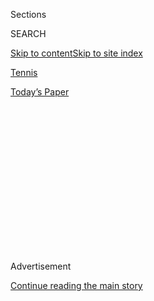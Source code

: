 <div id="app">

<div>

<div>

<div>

<div class="NYTAppHideMasthead css-1q2w90k e1suatyy0">

<div class="section css-ui9rw0 e1suatyy2">

<div class="css-eph4ug er09x8g0">

<div class="css-6n7j50">

</div>

<span class="css-1dv1kvn">Sections</span>

<div class="css-10488qs">

<span class="css-1dv1kvn">SEARCH</span>

</div>

[Skip to content](#site-content)[Skip to site
index](#site-index)

</div>

<div id="masthead-section-label" class="css-1wr3we4 eaxe0e00">

[Tennis](https://www.nytimes3xbfgragh.onion/section/sports/tennis)

</div>

<div class="css-10698na e1huz5gh0">

</div>

</div>

<div id="masthead-bar-one" class="section hasLinks css-15hmgas e1csuq9d3">

<div class="css-uqyvli e1csuq9d0">

</div>

<div class="css-1uqjmks e1csuq9d1">

</div>

<div class="css-9e9ivx">

[](https://myaccount.nytimes3xbfgragh.onion/auth/login?response_type=cookie&client_id=vi)

</div>

<div class="css-1bvtpon e1csuq9d2">

[Today’s
Paper](https://www.nytimes3xbfgragh.onion/section/todayspaper)

</div>

</div>

</div>

</div>

<div data-aria-hidden="false">

<div id="site-content" data-role="main">

<div>

<div class="css-1aor85t" style="opacity:0.000000001;z-index:-1;visibility:hidden">

<div class="css-1hqnpie">

<div class="css-epjblv">

<span class="css-17xtcya">[Tennis](/section/sports/tennis)</span><span class="css-x15j1o">|</span><span class="css-fwqvlz">With
No Crowd, Serena Williams Rallies Herself to Reach U.S. Open
Quarterfinals</span>

</div>

<div class="css-k008qs">

<div class="css-1iwv8en">

<span class="css-18z7m18"></span>

<div>

</div>

</div>

<span class="css-1n6z4y">https://nyti.ms/3byw0Wv</span>

<div class="css-1705lsu">

<div class="css-4xjgmj">

<div class="css-4skfbu" data-role="toolbar" data-aria-label="Social Media Share buttons, Save button, and Comments Panel with current comment count" data-testid="share-tools">

  - 
  - 
  - 
  - 
    
    <div class="css-6n7j50">
    
    </div>

  - 

</div>

</div>

</div>

</div>

</div>

</div>

<div class="css-13pd83m">

</div>

<div id="top-wrapper" class="css-1sy8kpn">

<div id="top-slug" class="css-l9onyx">

Advertisement

</div>

[Continue reading the main
story](#after-top)

<div class="ad top-wrapper" style="text-align:center;height:100%;display:block;min-height:250px">

<div id="top" class="place-ad" data-position="top" data-size-key="top">

</div>

</div>

<div id="after-top">

</div>

</div>

<div>

<div id="sponsor-wrapper" class="css-1hyfx7x">

<div id="sponsor-slug" class="css-19vbshk">

Supported by

</div>

[Continue reading the main
story](#after-sponsor)

<div id="sponsor" class="ad sponsor-wrapper" style="text-align:center;height:100%;display:block">

</div>

<div id="after-sponsor">

</div>

</div>

<div class="css-186x18t">

</div>

<div class="css-1vkm6nb ehdk2mb0">

# With No Crowd, Serena Williams Rallies Herself to Reach U.S. Open Quarterfinals

</div>

Her win over Maria Sakkari was her 100th at Arthur Ashe Stadium, the
most of any player.

<div class="css-79elbk" data-testid="photoviewer-wrapper">

<div class="css-z3e15g" data-testid="photoviewer-wrapper-hidden">

</div>

<div class="css-1a48zt4 ehw59r15" data-testid="photoviewer-children">

![<span class="css-16f3y1r e13ogyst0" data-aria-hidden="true">Serena
Williams won in three sets over Maria Sakkari, who had just beaten her
two weeks ago in an earlier
tournament.</span><span class="css-cnj6d5 e1z0qqy90" itemprop="copyrightHolder"><span class="css-1ly73wi e1tej78p0">Credit...</span><span><span>Seth
Wenig/Associated
Press</span></span></span>](https://static01.graylady3jvrrxbe.onion/images/2020/09/07/sports/07usopen-serena01/merlin_176698968_03edce6c-2e1a-4ad1-821e-d14ffd33eeda-articleLarge.jpg?quality=75&auto=webp&disable=upscale)

</div>

</div>

<div class="css-18e8msd">

<div class="css-vp77d3 epjyd6m0">

<div class="css-1baulvz">

By [<span class="css-1baulvz last-byline" itemprop="name">Ben
Rothenberg</span>](https://www.nytimes3xbfgragh.onion/by/ben-rothenberg)

</div>

</div>

  - Sept. 7,
    2020

  - 
    
    <div class="css-4xjgmj">
    
    <div class="css-d8bdto" data-role="toolbar" data-aria-label="Social Media Share buttons, Save button, and Comments Panel with current comment count" data-testid="share-tools">
    
      - 
      - 
      - 
      - 
        
        <div class="css-6n7j50">
        
        </div>
    
      - 
    
    </div>
    
    </div>

</div>

</div>

<div class="section meteredContent css-1r7ky0e" name="articleBody" itemprop="articleBody">

<div class="css-1fanzo5 StoryBodyCompanionColumn">

<div class="css-53u6y8">

[Arthur Ashe
Stadium](https://www.nytimes3xbfgragh.onion/2020/09/06/sports/tennis/djokovic-us-open-moments.html)
was nearly empty, but it was not quiet at the United States Open on a
day which would have normally been a hectic Labor Day holiday.

Serena Williams, who has been bolstered by the support of thousands of
boisterous fans here over the years, was her own chorus on Monday as she
pushed herself to a victory over Maria Sakkari, 6-3, 6-7 (6), 6-3 in the
fourth round of the [U.S.
Open](https://www.nytimes3xbfgragh.onion/2020/09/08/sports/2020-us-open.html).

“I’m always going to bring that fire and that passion and that Serena to
the court,” said Williams, who has been referring to herself in the
third person perhaps more than ever during this tournament.

She screamed when she lost points; she screamed when she won points. At
one crucial moment, she even made a loud noise when one of Sakkari’s
first serves landed in the net.

</div>

</div>

<div class="css-1fanzo5 StoryBodyCompanionColumn">

<div class="css-53u6y8">

“I don’t feel like I’m super different without a crowd, but I’m super
passionate,” Williams said after the match. “This is my job. This is
what I wake up to do. This is what I train to do 365 days of the year.”

Though her intensity was the same, Williams said in an on-court
interview after the match that she felt “less pressure” without
thousands of fans there desperate for her to win.

“It’s also different because breaks are longer when the fans are here,
the clapping is longer — I could have used a little bit of this in this
match,” she said, laughing.

The win was Williams’s 100th career victory in the stadium; Roger
Federer is a distant second on the career list, with 77 victories in
Ashe.

The win put her into the quarterfinal of a Grand Slam tournament for the
53rd time.

Sakkari, one of the fittest and most athletic players in the sport, was
a rare opponent to best Williams in several service categories: she hit
13 aces to Williams’s 12, and she won more points on her first serve.
But Williams was more effective at aggressively returning second serves,
which proved pivotal as she broke Sakkari’s serve three times and
dropped her own just once.

</div>

</div>

<div class="css-1fanzo5 StoryBodyCompanionColumn">

<div class="css-53u6y8">

The 13th-seeded Sakkari had defeated the third-seeded Williams two weeks
ago in the Western & Southern Open, which was also held on the U.S. Open
grounds instead of its usual home in Mason, Ohio, near Cincinnati.

“I was confident. I said to myself ‘I did it once, I can do it again,’”
Sakkari said. “That was my mentality up until the end. She just came up
with some better tennis when she had to. More experienced, she took her
chances when I didn’t.”

Sakkari gained an early edge in the final set by breaking Williams’s
serve. Williams all but threw in the towel at a similar juncture in
their last match, but with a Grand Slam title on the line, she steeled
herself and rallied.

“If you don’t get the chances with the good Serena against you, it’s
done, you know?” Sakkari said. “I didn’t get my chances, got broken
again. I was ahead, I was a break up, I had to somehow hold serves. One
bad game and the match went the other way.”

After a win and a loss against Williams in New York, Sakkari said she
was encouraged by her own ability to summon her best tennis without a
crowd on hand.

“It’s not easy for everyone to compete without a crowd,” Sakkari said.
“Many players were feeling a little bit turned off playing without
fans.”

Williams had been turned off by her own effort in her previous match
against Sakkari. After squandering a lead against Sakkari in the lead-up
tournament, Williams compared her propensity for elongating matches to
“dating a guy that you know sucks.”

</div>

</div>

<div class="css-1fanzo5 StoryBodyCompanionColumn">

<div class="css-53u6y8">

“It’s like I have got to get rid of this guy. It just makes no sense,”
Williams added.

On Monday, Williams laughed when reminded of the analogy.

“I feel this whole tournament I have been doing better with that,” she
said. “Thank God I got rid of that guy. I never want to see him again —
he was the worst.”

</div>

</div>

<div>

</div>

</div>

<div>

</div>

<div>

</div>

<div>

</div>

<div>

<div id="bottom-wrapper" class="css-1ede5it">

<div id="bottom-slug" class="css-l9onyx">

Advertisement

</div>

[Continue reading the main
story](#after-bottom)

<div id="bottom" class="ad bottom-wrapper" style="text-align:center;height:100%;display:block;min-height:90px">

</div>

<div id="after-bottom">

</div>

</div>

</div>

</div>

</div>

## Site Index

<div>

</div>

## Site Information Navigation

  - [© <span>2020</span> <span>The New York Times
    Company</span>](https://help.nytimes3xbfgragh.onion/hc/en-us/articles/115014792127-Copyright-notice)

<!-- end list -->

  - [NYTCo](https://www.nytco.com/)
  - [Contact
    Us](https://help.nytimes3xbfgragh.onion/hc/en-us/articles/115015385887-Contact-Us)
  - [Work with us](https://www.nytco.com/careers/)
  - [Advertise](https://nytmediakit.com/)
  - [T Brand Studio](http://www.tbrandstudio.com/)
  - [Your Ad
    Choices](https://www.nytimes3xbfgragh.onion/privacy/cookie-policy#how-do-i-manage-trackers)
  - [Privacy](https://www.nytimes3xbfgragh.onion/privacy)
  - [Terms of
    Service](https://help.nytimes3xbfgragh.onion/hc/en-us/articles/115014893428-Terms-of-service)
  - [Terms of
    Sale](https://help.nytimes3xbfgragh.onion/hc/en-us/articles/115014893968-Terms-of-sale)
  - [Site
    Map](https://spiderbites.nytimes3xbfgragh.onion)
  - [Help](https://help.nytimes3xbfgragh.onion/hc/en-us)
  - [Subscriptions](https://www.nytimes3xbfgragh.onion/subscription?campaignId=37WXW)

</div>

</div>

</div>

</div>
